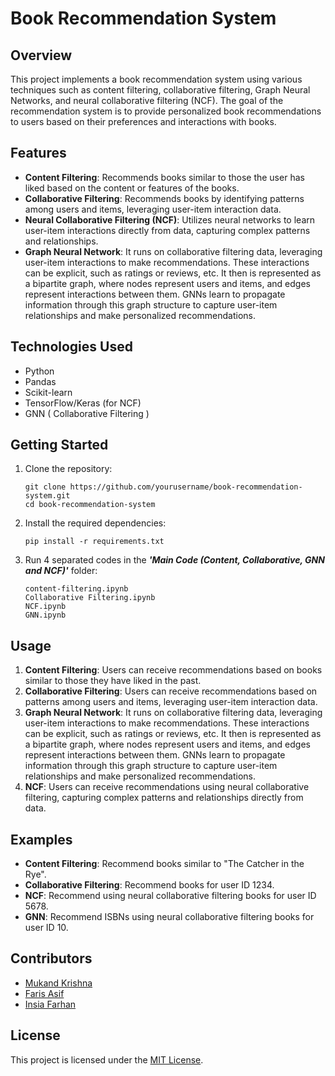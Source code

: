 # Book Recommendation System

## Overview
This project implements a book recommendation system using various techniques such as content filtering, collaborative filtering, Graph Neural Networks, and neural collaborative filtering (NCF). 
The goal of the recommendation system is to provide personalized book recommendations to users based on their preferences and interactions with books.

## Features
- **Content Filtering**: Recommends books similar to those the user has liked based on the content or features of the books.
- **Collaborative Filtering**: Recommends books by identifying patterns among users and items, leveraging user-item interaction data.
- **Neural Collaborative Filtering (NCF)**: Utilizes neural networks to learn user-item interactions directly from data, capturing complex patterns and relationships.
- **Graph Neural Network**: It runs on collaborative filtering data, leveraging user-item interactions to make recommendations. These interactions can be explicit, such as ratings or reviews, etc.
It then is represented as a bipartite graph, where nodes represent users and items, and edges represent interactions between them. GNNs learn to propagate information through this graph structure to capture user-item relationships and make personalized recommendations.

## Technologies Used
- Python
- Pandas
- Scikit-learn
- TensorFlow/Keras (for NCF)
- GNN ( Collaborative Filtering )

## Getting Started
1. Clone the repository:
    ```
    git clone https://github.com/yourusername/book-recommendation-system.git
    cd book-recommendation-system
    ```
2. Install the required dependencies:

    ```
    pip install -r requirements.txt
    ```
3. Run 4 separated codes in the ***'Main Code (Content, Collaborative, GNN and NCF)'*** folder:

    ```
    content-filtering.ipynb
    Collaborative Filtering.ipynb
    NCF.ipynb
    GNN.ipynb
    ```

## Usage
1. **Content Filtering**: Users can receive recommendations based on books similar to those they have liked in the past. 
2. **Collaborative Filtering**: Users can receive recommendations based on patterns among users and items, leveraging user-item interaction data.
3. **Graph Neural Network**: It runs on collaborative filtering data, leveraging user-item interactions to make recommendations. These interactions can be explicit, such as ratings or reviews, etc.
It then is represented as a bipartite graph, where nodes represent users and items, and edges represent interactions between them. GNNs learn to propagate information through this graph structure to capture user-item relationships and make personalized recommendations.
5. **NCF**: Users can receive recommendations using neural collaborative filtering, capturing complex patterns and relationships directly from data.

## Examples
- **Content Filtering**: Recommend books similar to "The Catcher in the Rye".
- **Collaborative Filtering**: Recommend books for user ID 1234.
- **NCF**: Recommend using neural collaborative filtering books for user ID 5678.
- **GNN**: Recommend ISBNs using neural collaborative filtering books for user ID 10.

## Contributors
- [Mukand Krishna](https://github.com/MukandKrishna)
- [Faris Asif](https://github.com/farisasif7)
- [Insia Farhan](https://github.com/K200265-Insia-Farhan)

## License
This project is licensed under the [MIT License](LICENSE).
